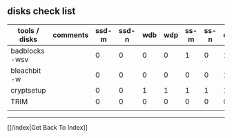 ## disks check list

| tools / disks  | comments | ssd-m | ssd-n | wdb | wdp | ss-m | ss-n | other |
| -------------  | -------- | ----- | ----- | --- | --- | ---- | ---- | ----- |
| badblocks -wsv |          | 0     | 0     | 0   | 0   | 1    | 0    | 1     |
| bleachbit -w   |          | 0     | 0     | 0   | 0   | 0    | 0    | 1     |
| cryptsetup     |          | 0     | 0     | 1   | 1   | 1    | 1    | 1     |
| TRIM           |          | 0     | 0     | 0   | 0   | 0    | 0    | 0     |
|                |          |       |       |     |     |      |      |       |


---

[[/index|Get Back To Index]]
